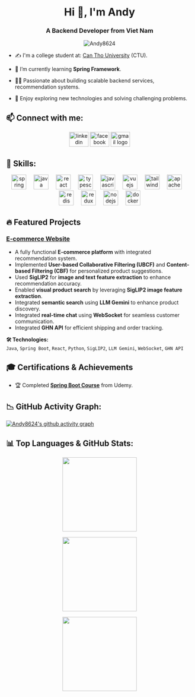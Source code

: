 <h1 align="center">Hi 👋, I'm Andy</h1>
<h3 align="center">A Backend Developer from Viet Nam </h3>
<p align="center"> <img src="https://komarev.com/ghpvc/?username=Andy8624" alt="Andy8624" /> </p>

- ✍ I'm a college student at: [Can Tho University](https://www.ctu.edu.vn/) (CTU).

- 🌱 I’m currently learning **Spring Framework**.

- 👨‍💻 Passionate about building scalable backend services, recommendation systems.

- 🚀 Enjoy exploring new technologies and solving challenging problems.

## 📫 Connect with me:
<div align="center">
  <img src="https://raw.githubusercontent.com/maurodesouza/profile-readme-generator/master/src/assets/icons/social/linkedin/default.svg" width="52" height="40" alt="linkedin logo"  />
  <img src="https://raw.githubusercontent.com/maurodesouza/profile-readme-generator/master/src/assets/icons/social/facebook/default.svg" width="52" height="40" alt="facebook logo"  />
  <img src="https://raw.githubusercontent.com/maurodesouza/profile-readme-generator/master/src/assets/icons/social/gmail/default.svg" width="52" height="40" alt="gmail logo"  />
</div>


## 🚀 Skills:

<div align="center">
  <img src="https://cdn.jsdelivr.net/gh/devicons/devicon/icons/spring/spring-original.svg" height="40" alt="spring logo"  />
  <img width="12" />
  <img src="https://cdn.jsdelivr.net/gh/devicons/devicon/icons/java/java-original.svg" height="40" alt="java logo"  />
  <img width="12" />
  <img src="https://cdn.jsdelivr.net/gh/devicons/devicon/icons/react/react-original.svg" height="40" alt="react logo"  />
  <img width="12" />
  <img src="https://cdn.jsdelivr.net/gh/devicons/devicon/icons/typescript/typescript-original.svg" height="40" alt="typescript logo"  />
  <img width="12" />
  <img src="https://cdn.jsdelivr.net/gh/devicons/devicon/icons/javascript/javascript-original.svg" height="40" alt="javascript logo"  />
  <img width="12" />
  <img src="https://cdn.simpleicons.org/vuedotjs/4FC08D" height="40" alt="vuejs logo"  />
  <img width="12" />
  <img src="https://cdn.jsdelivr.net/gh/devicons/devicon/icons/tailwindcss/tailwindcss-original-wordmark.svg" height="40" alt="tailwindcss logo"  />
  <img width="12" />
  <img src="https://skillicons.dev/icons?i=kafka" height="40" alt="apachekafka logo"  />
  <img width="12" />
  <img src="https://cdn.jsdelivr.net/gh/devicons/devicon/icons/redis/redis-original.svg" height="40" alt="redis logo"  />
  <img width="12" />
  <img src="https://cdn.jsdelivr.net/gh/devicons/devicon/icons/redux/redux-original.svg" height="40" alt="redux logo"  />
  <img width="12" />
  <img src="https://cdn.jsdelivr.net/gh/devicons/devicon/icons/nodejs/nodejs-original.svg" height="40" alt="nodejs logo"  />
  <img width="12" />
  <img src="https://cdn.jsdelivr.net/gh/devicons/devicon/icons/docker/docker-original.svg" height="40" alt="docker logo"  />
</div>



## 🔥 Featured Projects

### [E-commerce Website](https://github.com/Andy8624/ecommerce-website)
- A fully functional **E-commerce platform** with integrated recommendation system.  
- Implemented **User-based Collaborative Filtering (UBCF)** and **Content-based Filtering (CBF)** for personalized product suggestions.  
- Used **SigLIP2** for **image and text feature extraction** to enhance recommendation accuracy.  
- Enabled **visual product search** by leveraging **SigLIP2 image feature extraction**.  
- Integrated **semantic search** using **LLM Gemini** to enhance product discovery.  
- Integrated **real-time chat** using **WebSocket** for seamless customer communication.  
- Integrated **GHN API** for efficient shipping and order tracking.  

**🛠 Technologies:**  
`Java`, `Spring Boot`, `React`, `Python`, `SigLIP2`, `LLM Gemini`, `WebSocket`, `GHN API`


## 🎓 Certifications & Achievements

- 🏆 Completed [**Spring Boot Course**](https://www.udemy.com/course/spring-springboot-jpa-hibernate-zero-to-master/) from Udemy.


## 📉 GitHub Activity Graph:

[![Andy8624's github activity graph](https://github-readme-activity-graph.vercel.app/graph?username=Andy8624&theme=react-dark)](https://github.com/Andy8624/github-readme-activity-graph)


## 📊 Top Languages & GitHub Stats:

<div style="display: flex; flex-direction: column; align-items: center; max-width: 100%; gap: 15px;">
  <img src="https://github-readme-stats.vercel.app/api/top-langs/?username=Andy8624&layout=compact&theme=tokyonight&langs_count=6" style="height: 200px; object-fit: contain;">
  
  <img src="https://github-readme-streak-stats.herokuapp.com/?user=Andy8624&theme=tokyonight&hide_border=true" style="height: 200px; object-fit: contain;">
  
  <img src="https://github-readme-stats.vercel.app/api?username=Andy8624&show_icons=true&theme=tokyonight&include_all_commits=true&count_private=true" style="height: 200px; object-fit: contain;">
</div>

